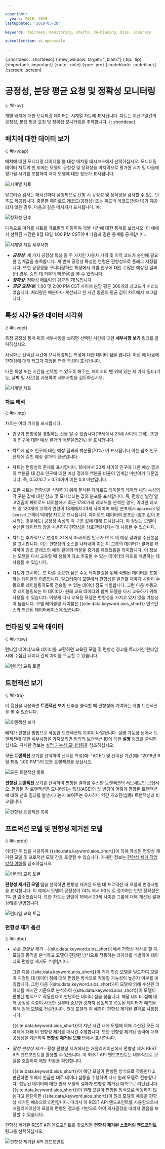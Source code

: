 ```yaml
---

copyright:
  years: 2018, 2019
lastupdated: "2019-03-28"

keywords: fairness, monitoring, charts, de-biasing, bias, accuracy

subcollection: ai-openscale

---
```


{:shortdesc: .shortdesc}
{:new_window: target="_blank"}
{:tip: .tip}
{:important: .important}
{:note: .note}
{:pre: .pre}
{:codeblock: .codeblock}
{:screen: .screen}

# 공정성, 분당 평균 요청 및 정확성 모니터링
{: #it-ov}

개별 배치에 대한 모니터링 데이터는 시계열 차트에 표시됩니다. 차트는 지난 7일간의 공정성, 분당 평균 요청 및 정확성 모니터링을 추적합니다.
{: shortdesc}

## 배치에 대한 데이터 보기
{: #it-vdep}

배치에 대한 모니터링 데이터를 볼 대상 배치를 대시보드에서 선택하십시오. 모니터링 데이터 차트의 맨 위에는 모델의 공정성 및 정확성을 마지막으로 평가한 시기 및 다음에 평가될 시기를 포함하여 배치 모델에 대한 정보가 표시됩니다.

![시계열 차트](images/insight-time-chart.png)

알고리즘 검사는 매시간마다 실행되므로 요청 시 공정성 및 정확성을 검사할 수 있는 단추도 제공됩니다. 충분한 페이로드 레코드(공정성) 또는 피드백 레코드(정확성)가 제공되지 않은 경우, 다음과 같은 메시지가 표시됩니다. 예:

![정확성 단추](images/accuracy-button.png)

다음으로 마커를 차트를 가로질러 이동하여 개별 시간에 대한 통계를 보십시오. 이 예에서 선택된 시간은 9월 18일 1:00 PM CST이며 다음과 같은 통계를 공개합니다.

![시계열 차트 세부사항](images/insight-time-detail.png)

- ***공정성***: 세 가지 공정성 특성 중 두 가지인 자동차 가격 및 지역 코드가 승인에 필요한 임계값을 충족합니다. 세 번째 공정성 특성인 연령은 편향성으로 플래그 지정됩니다. 또한 공정성을 모니터링하는 특성에서 개별 인구에 대한 수많은 예상된 결과(이 경우, 승인 대 거부의 백분율)를 볼 수 있습니다.
- ***정확성***: 정확성 메트릭의 평균은 78%입니다
- ***평균 요청/분***: 1:00 및 2:00 PM CST 사이에 분당 평균 300개의 레코드가 처리되었습니다. 처리량은 매분마다 계산되고 한 시간 동안의 평균 값이 차트에서 보고됩니다.

## 특성 시간 동안 데이터 시각화
{: #it-vdet}

특정 공정성 통계 뒤의 세부사항을 보려면 선택된 시간에 대한 **세부사항 보기** 링크를 클릭하십시오.

시각화는 선택된 시간에 모니터링되는 특성에 대한 데이터 점을 엽니다. 이전 예 다음에 편향성에 대해 태그가 지정된 연령 특성이 표시됩니다.

다른 특성 또는 시간을 선택할 수 있도록 해주는, 페이지의 맨 위에 있는 세 가지 필터(기능, 날짜 및 시간)를 사용하여 세부사항을 검토하십시오.

![시계열 차트](images/insight-data-detail.png)

### 차트 해석
{: #it-intp}

차트는 여러 가지를 표시합니다.

- 인구가 편향성을 경험하는 것을 알 수 있습니다(18세에서 23세 사이의 고객). 또한 이 인구에 대한 예상 결과의 백분율(52%) 을 표시합니다.

- 차트에 참조 인구에 대한 예상 결과의 백분율(70%) 이 표시됩니다 이는 참조 인구 전체에 걸친 예상 결과의 평균입니다.

- 차트는 편향성의 존재를 표시합니다. 18세에서 23세 사이의 인구에 대한 예상 결과의 백분율 대 참조 인구에 대한 예상 결과의 백분율 비율이 임계값 미만이기 때문입니다. 즉, 0.52/0.7 = 0.74이며 이는 0.8 미만입니다.

- 또한 차트는 편향성을 식별하기 위해 분석된 페이로드 테이블의 데이터 내의 속성의 각 구분 값에 대한 참조 및 모니터되는 값의 분포를 표시합니다. 즉, 편향성 발견 알고리즘이 페이로드 테이블에서 최근 1790개의 레코드를 분석한 경우, 이러한 레코드 중 120개의 고객의 연령이 18세에서 23세 사이이며 해당 분포에서 `Approved` 및 `Denied` 고객이 막대형 차트로 표시됩니다. 페이로드 데이터의 분포는 (참조 값이 표시되는 경우에도) 공정성 속성의 각 구분 값에 대해 표시됩니다. 이 정보는 모델이 수신한 데이터의 양을 사용하여 편향성을 상호관련시키는 데 사용될 수 있습니다.

- 차트는 추가적으로 연령이 31에서 35사이인 인구가 91% 의 예상 결과를 수신했음을 표시합니다. 이는 편향성의 소스를 나타내며 이는 이 그룹의 데이터가 결과를 왜곡하여 참조 클래스의 예측 결과의 백분율 증가를 유효했음을 의미합니다. 이 정보는 모델을 다시 교육할 때 샘플이 과소 추출될 수 있는 데이터의 파트를 식별하는 데 사용될 수 있습니다.

- 차트가 표시하는 또 다른 중요한 점은 수동 레이블링을 위해 식별된 데이터를 포함하는 테이블의 이름입니다. 알고리즘이 모델에서 편향성을 발견할 때마다 사람이 수동으로 레이블링하도록 전송될 수 있는 데이터 점도 식별합니다. 그런 다음 수동으로 레이블링되는 이 데이터가 원래 교육 데이터와 함께 모델을 다시 교육하기 위해 사용될 수 있습니다. 이렇게 다시 교육된 모델은 편향성을 가지고 있지 않을 가능성이 높습니다. 모델 레이블링 테이블은 {{site.data.keyword.aios_short}} 인스턴스와 연관된 데이터베이스에 있습니다.

## 런타임 및 교육 데이터
{: #it-rtsw}

런타임 데이터/교육 데이터를 교환하면 교육된 모델 및 편향성 경고를 트리거한 런타임 시에 수집된 데이터 간의 차이를 토글할 수 있습니다.

![런타임 교육 토글](images/runtime_train_data.png)

## 트랜잭션 보기
{: #it-tra}

이 옵션을 사용하면 **트랜잭션 보기** 단추를 클릭할 때 편향성에 기여하는 개별 트랜잭션을 볼 수 있습니다.

![트랜잭션 보기](images/view_transactions.png)

배치가 편향된 방법으로 작동한 트랜잭션의 목록이 나열됩니다. 설명 가능성 탭에서 트랜잭션에 대한 세부사항을 가져오려면 임의의 트랜잭션 ID에 대한 **설명** 링크를 클릭하십시오. 자세한 정보는 [설명 가능성 모니터링](/docs/services/ai-openscale?topic=ai-openscale-ie-ov)을 참조하십시오.

**모든 트랜잭션** 보기를 선택하여 선택된 특성(예: "AGE") 및 선택된 기간(예: "2018년 9월 15일 1:00 PM")의 모든 트랜잭션을 보십시오.

![모든 트랜잭션 목록](images/transaction_list1.png)

**편향된 트랜잭션** 보기를 선택하여 편향된 결과를 수신한 트랜잭션의 서브세트만 보십시오. 편향된 각 트랜잭션은  모니터되는 특성(AGE)의 값 변경이 어떻게 편향된 트랜잭션에 대해 선호 결과를 발생시키는지 보여주는 유사하나 약간 개조된(섭동) 트랜잭션과 비교됩니다.

![편향된 트랜잭션 목록](images/transaction_list2.png)

## 프로덕션 모델 및 편향성 제거된 모델
{: #it-prdb}

이러한 두 탭을 사용하여 {{site.data.keyword.aios_short}}에 의해 작성된 편향성 제거된 모델 및 프로덕션 모델 간을 토글할 수 있습니다. 자세한 정보는 [편향성 제거 작업 방식 이해](/docs/services/ai-openscale?topic=ai-openscale-mf-monitor#mf-debias)를 참조하십시오.

![런타임 교육 토글](images/bias-debias.png)

**편향성 제거된 모델** 탭을 선택하면 편향성 제거된 모델 대 프로덕션 내 모델의 변경사항을 표시합니다. 이 예에서 모델의 공정성이 74% 에서 93% 로 증가하는 반면 정확성은 1% 만 감소했습니다. 또한 차트는 연령이 18에서 23세 사이인 그룹에 대해 개선된 결과 상태를 반영합니다.

![런타임 교육 토글](images/insight-data-detail2.png)

### 편향성 제거 옵션
{: #it-dbo}

- *수동 편향성 제거* - {{site.data.keyword.aios_short}}에서 편향성 검사를 할 때, 모델의 동작을 분석하고 모델이 편향된 방식으로 작동하는 데이터를 식별하여 데이터의 편향성 제거도 수행합니다.

  그런 다음 {{site.data.keyword.aios_short}}이 기계 학습 모델을 빌드하여 모델이 지정된 대 데이터 점에 대해 편향된 방식으로 작동할 가능성이 높은지 여부를 예측합니다. 그런 다음 {{site.data.keyword.aios_short}}이 모델에 의해 수신된 데이터를 매시간 기준으로 분석하여 {{site.data.keyword.aios_short}}이 모델이 편향된 방식으로 작동한다고 판단하는 데이터 점을 찾습니다. 해당 데이터 점에 대해 공정성 속성이 사소한 것부터 중요한 것까지 섭동되고 섭동된 데이터가 예측을 위해 원래 모델로 전송됩니다. 원래 모델의 이 예측이 편향성 제거된 결과로 사용됩니다.

  {{site.data.keyword.aios_short}}이 지난 시간 내에 모델에 의해 수신된 모든 데이터에 대해 이 편향성 제거를 매시간 수행합니다. 또한 편향성 제거된 출력에 대해 공정성을 계산하여 **편향성 제거된 모델** 탭에서 표시합니다.

- *활성 편향성 제거* - 활성 편향성 제거에서는 애플리케이션에서 편향성 제거 REST API 엔드포인트를 활용할 수 있습니다. 이 REST API 엔드포인트는 내부적으로 모델을 호출하여 해당 작동을 확인합니다.

  {{site.data.keyword.aios_short}}이 해당 모델이 편향된 방식으로 작동한다고 판단하면 위에서 언급한 대로 데이터 섭동을 수행하여 다시 원래 모델로 전송합니다. 섭동된 데이터에 대한 원래 모델의 결과가 편향성 제거된 예측으로 리턴됩니다. {{site.data.keyword.aios_short}}이 원래 모델이 편향된 방식으로 작동하지 않는다고 판단하면 {{site.data.keyword.aios_short}}이 원래 모델의 예측을 편향성 제거된 예측으로 리턴합니다. 따라서 이 REST API 엔드포인트를 사용함으로써 애플리케이션이 모델의 편향된 결과를 기반으로 하여 의사결정을 내리지 않음을 보장할 수 있습니다.

편향성 제거된 REST API 엔드포인트를 찾으려면 **편향성 제거된 스코어링 엔드포인트** 링크를 선택하십시오.

![편향성 제거된 API 엔드포인트](images/insight-debias-api.png)
